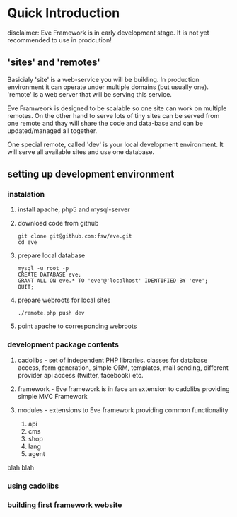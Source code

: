 # Quick Introduction #

disclaimer: Eve Framework is in early development stage. It is not yet recommended to use in prodcution!

## 'sites' and 'remotes' ##

Basicialy 'site' is a web-service you will be building. In production environment it can operate under multiple domains (but usually one).
'remote' is a web server that will be serving this service. 

Eve Framweork is designed to be scalable so one site can work on multiple remotes.
On the other hand to serve lots of tiny sites can be served from one remote and thay will share the code and data-base and can be updated/managed all together.

One special remote, called 'dev' is your local development environment. It will serve all available sites and use one database.

## setting up development environment ##

### instalation ###

1.	install apache, php5 and mysql-server

2.	download code from github

	~~~
	git clone git@github.com:fsw/eve.git
	cd eve
	~~~

3.	prepare local database
 
 	~~~
	mysql -u root -p
	CREATE DATABASE eve;
	GRANT ALL ON eve.* TO 'eve'@'localhost' IDENTIFIED BY 'eve';
	QUIT;
	~~~

4.	prepare webroots for local sites
 
 	~~~
	./remote.php push dev
	~~~
	
5.	point apache to corresponding webroots

	

### development package contents ###

1.	cadolibs - 
	set of independent PHP libraries. 
	classes for database access, form generation, simple ORM, templates, mail sending, different provider api access (twitter, facebook) etc. 
	
2.	framework - 
	Eve framework is in face an extension to cadolibs providing simple MVC Framework
	
3.	modules - 
	extensions to Eve framework providing common functionality
	1.	api
	2.	cms
	3.	shop
	4.	lang
	5.	agent

blah blah

### using cadolibs ###


### building first framework website ###


